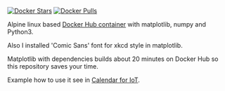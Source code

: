 [![Docker Stars](https://img.shields.io/docker/stars/andgineer/docker-matplotlib.svg)](https://hub.docker.com/r/andgineer/docker-matplotlib/)
[![Docker Pulls](https://img.shields.io/docker/pulls/andgineer/docker-matplotlib.svg)](https://hub.docker.com/r/andgineer/docker-matplotlib/)

Alpine linux based [Docker Hub container](https://cloud.docker.com/repository/docker/andgineer/matplotlib) 
with matplotlib, numpy and Python3.

Also I installed 'Comic Sans' font for xkcd style in matplotlib.

Matplotlib with dependencies builds about 20 minutes on Docker Hub so this repository
saves your time.

Example how to use it see in [Calendar for IoT](https://github.com/andgineer/docker-iot-calendar).
